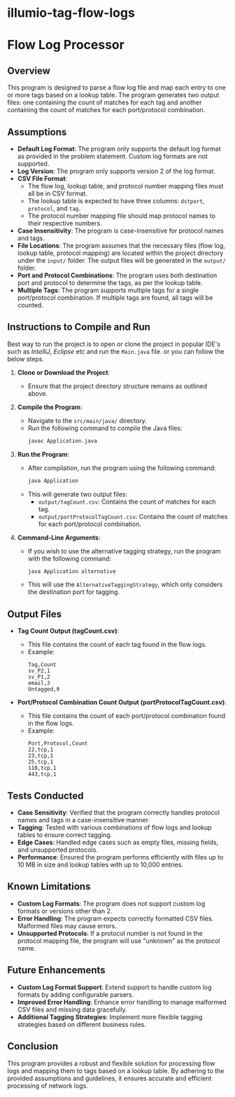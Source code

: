 # illumio-tag-flow-logs

# Flow Log Processor

## Overview
This program is designed to parse a flow log file and map each entry to one or more tags based on a lookup table. The program generates two output files: one containing the count of matches for each tag and another containing the count of matches for each port/protocol combination.

## Assumptions
- **Default Log Format**: The program only supports the default log format as provided in the problem statement. Custom log formats are not supported.
- **Log Version**: The program only supports version 2 of the log format.
- **CSV File Format**:
  - The flow log, lookup table, and protocol number mapping files must all be in CSV format.
  - The lookup table is expected to have three columns: `dstport`, `protocol`, and `tag`.
  - The protocol number mapping file should map protocol names to their respective numbers.
- **Case Insensitivity**: The program is case-insensitive for protocol names and tags.
- **File Locations**: The program assumes that the necessary files (flow log, lookup table, protocol mapping) are located within the project directory under the `input/` folder. The output files will be generated in the `output/` folder.
- **Port and Protocol Combinations**: The program uses both destination port and protocol to determine the tags, as per the lookup table.
- **Multiple Tags**: The program supports multiple tags for a single port/protocol combination. If multiple tags are found, all tags will be counted.


## Instructions to Compile and Run

Best way to run the project is to open or clone the project in popular IDE's such as *IntelliJ*, *Eclipse* etc and run the `Main.java` file. or you can follow the below steps.

1. **Clone or Download the Project**:
   - Ensure that the project directory structure remains as outlined above.

2. **Compile the Program**:
   - Navigate to the `src/main/java/` directory.
   - Run the following command to compile the Java files:
     ```sh
     javac Application.java
     ```

3. **Run the Program**:
   - After compilation, run the program using the following command:
     ```sh
     java Application
     ```
   - This will generate two output files:
     - `output/tagCount.csv`: Contains the count of matches for each tag.
     - `output/portProtocolTagCount.csv`: Contains the count of matches for each port/protocol combination.

4. **Command-Line Arguments**:
   - If you wish to use the alternative tagging strategy, run the program with the following command:
     ```sh
     java Application alternative
     ```
   - This will use the `AlternativeTaggingStrategy`, which only considers the destination port for tagging.

## Output Files

- **Tag Count Output (tagCount.csv)**:
  - This file contains the count of each tag found in the flow logs.
  - Example:
    ```
    Tag,Count
    sv_P2,1
    sv_P1,2
    email,3
    Untagged,9
    ```

- **Port/Protocol Combination Count Output (portProtocolTagCount.csv)**:
  - This file contains the count of each port/protocol combination found in the flow logs.
  - Example:
    ```
    Port,Protocol,Count
    22,tcp,1
    23,tcp,1
    25,tcp,1
    110,tcp,1
    443,tcp,1
    ```

## Tests Conducted

- **Case Sensitivity**: Verified that the program correctly handles protocol names and tags in a case-insensitive manner.
- **Tagging**: Tested with various combinations of flow logs and lookup tables to ensure correct tagging.
- **Edge Cases**: Handled edge cases such as empty files, missing fields, and unsupported protocols.
- **Performance**: Ensured the program performs efficiently with files up to 10 MB in size and lookup tables with up to 10,000 entries.

## Known Limitations

- **Custom Log Formats**: The program does not support custom log formats or versions other than 2.
- **Error Handling**: The program expects correctly formatted CSV files. Malformed files may cause errors.
- **Unsupported Protocols**: If a protocol number is not found in the protocol mapping file, the program will use "unknown" as the protocol name.

## Future Enhancements

- **Custom Log Format Support**: Extend support to handle custom log formats by adding configurable parsers.
- **Improved Error Handling**: Enhance error handling to manage malformed CSV files and missing data gracefully.
- **Additional Tagging Strategies**: Implement more flexible tagging strategies based on different business rules.

## Conclusion
This program provides a robust and flexible solution for processing flow logs and mapping them to tags based on a lookup table. By adhering to the provided assumptions and guidelines, it ensures accurate and efficient processing of network logs.

